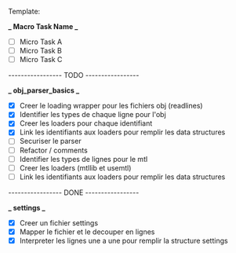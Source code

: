 Template:

**_ Macro Task Name _**

- [ ] Micro Task A 
- [ ] Micro Task B
- [ ] Micro Task C

----------------- TODO -----------------

**_ obj_parser_basics  _**
- [x] Creer le loading wrapper pour les fichiers obj (readlines)
- [x] Identifier les types de chaque ligne pour l'obj
- [x] Creer les loaders pour chaque identifiant
- [x] Link les identifiants aux loaders pour remplir les data structures
- [ ] Securiser le parser
- [ ] Refactor / comments
- [ ] Identifier les types de lignes pour le mtl
- [ ] Creer les loaders (mtllib et usemtl)
- [ ] Link les identifiants aux loaders pour remplir les data structures

----------------- DONE -----------------

**_ settings _**
- [x] Creer un fichier settings
- [x] Mapper le fichier et le decouper en lignes
- [x] Interpreter les lignes une a une pour remplir la structure settings
